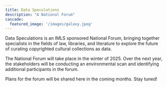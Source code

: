 ```yaml
---
title: Data Speculations
description: "A National Forum"
cascade:
  featured_image: '/images/galaxy.jpeg'
---
```

Data Speculations is an IMLS sponsored National Forum, bringing together specialists in the fields of law, libraries, and literature to explore the future of curating copyrighted cultural collections as data. 

The National Forum will take place in the winter of 2025. Over the next year, the stakeholders will be conducting an environmental scan and identifying additional participants in the forum. 

Plans for the forum will be shared here in the coming months. Stay tuned!
